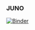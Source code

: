### JUNO

[![Binder](https://mybinder.org/badge_logo.svg)](https://mybinder.org/v2/gh/nina1603/JUNO/master)
